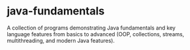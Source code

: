 # java-fundamentals
A collection of programs demonstrating Java fundamentals and key language features from basics to advanced (OOP, collections, streams, multithreading, and modern Java features).
